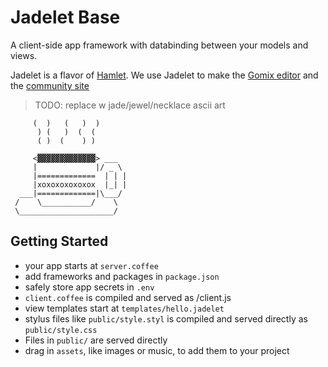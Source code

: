 Jadelet Base
=================

A client-side app framework with databinding between your models and views.

Jadelet is a flavor of [Hamlet](http://hamlet.coffee). We use Jadelet to make the [Gomix editor](https://gomix.com/#!/project/jadelet-base) and the [community site](http://gomix.com/community)


> TODO: replace w jade/jewel/necklace ascii art

         (  )   (   )  )
          ) (   )  (  (
          ( )  (    ) )
          _____________
         <▓▓▓▓▓▓▓▓▓▓▓▓▓> ___
         |             |/ _ \
         |=============  | | |
         |xoxoxoxoxoxox  |_| |
      ___|=============|\___/  
     /    \___________/    \
     \_____________________/


Getting Started
-----------------

- your app starts at `server.coffee`
- add frameworks and packages in `package.json`
- safely store app secrets in `.env`
- `client.coffee` is compiled and served as /client.js
- view templates start at `templates/hello.jadelet`
- stylus files like `public/style.styl` is compiled and served directly as `public/style.css`
- Files in `public/` are served directly
- drag in `assets`, like images or music, to add them to your project

